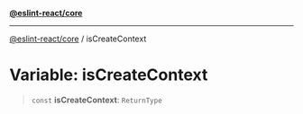 [**@eslint-react/core**](../README.md)

***

[@eslint-react/core](../README.md) / isCreateContext

# Variable: isCreateContext

> `const` **isCreateContext**: `ReturnType`
